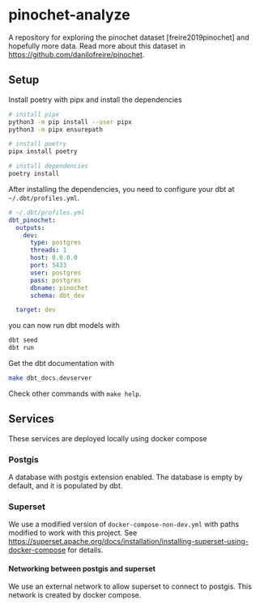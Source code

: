 # pinochet-analyze

A repository for exploring the pinochet dataset [freire2019pinochet] and hopefully more data. Read more about this dataset in <https://github.com/danilofreire/pinochet>.

## Setup

Install poetry with pipx and install the dependencies

```bash
# install pipx
python3 -m pip install --user pipx
python3 -m pipx ensurepath

# install poetry
pipx install poetry

# install dependencies
poetry install
```

After installing the dependencies, you need to configure your dbt at `~/.dbt/profiles.yml`.

```yaml
# ~/.dbt/profiles.yml
dbt_pinochet:
  outputs:
    dev:
      type: postgres
      threads: 1
      host: 0.0.0.0
      port: 5433
      user: postgres
      pass: postgres
      dbname: pinochet
      schema: dbt_dev

  target: dev
```

you can now run dbt models with

```bash
dbt seed
dbt run
```

Get the dbt documentation with

```bash
make dbt_docs.devserver
```

Check other commands with `make help`.

## Services

These services are deployed locally using docker compose

### Postgis

A database with postgis extension enabled. The database is empty by default, and it is populated by dbt.

### Superset

We use a modified version of `docker-compose-non-dev.yml` with paths modified to work with this project. See <https://superset.apache.org/docs/installation/installing-superset-using-docker-compose> for details.

#### Networking between postgis and superset

We use an external network to allow superset to connect to postgis. This network is created by docker compose.
